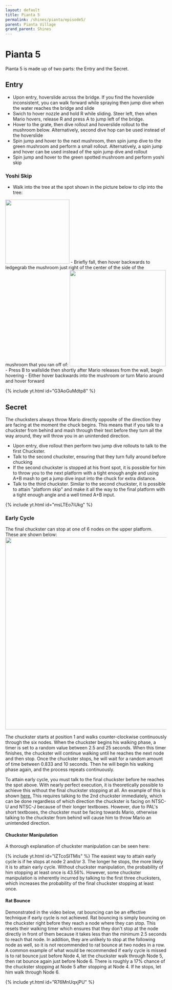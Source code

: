 ```yaml
---
layout: default 
title: Pianta 5
permalink: /shines/pianta/episode5/
parent: Pianta Village
grand_parent: Shines
---
```

# Pianta 5
Pianta 5 is made up of two parts: the Entry and the Secret.

## Entry
- Upon entry, hoverslide across the bridge. If you find the hoverslide inconsistent, you can walk forward while spraying then jump dive when the water reaches the bridge and slide
- Swich to hover nozzle and hold R while sliding. Steer left, then when Mario hovers, release R and press A to jump left of the bridge. 
- Hover to the grate, then dive rollout and hoverslide rollout to the mushroom below. Alternatively, second dive hop can be used instead of the hoverslide
- Spin jump and hover to the next mushroom, then spin jump dive to the green mushroom and perform a small rollout. Alternatively, a spin jump and hover can be used instead of the spin jump dive and rollout
- Spin jump and hover to the green spotted mushroom and perform yoshi skip
### Yoshi Skip
- Walk into the tree at the spot shown in the picture below to clip into the tree:
<img src="https://cdn.discordapp.com/attachments/941086197885833266/1090818184375967814/image.png" width="200">
- Briefly fall, then hover backwards to ledgegrab the mushroom just right of the center of the side of the mushroom that you ran off of:
<img src="https://cdn.discordapp.com/attachments/941086197885833266/1090818933893890058/image.png" width="300">
- Press B to wallslide then shortly after Mario releases from the wall, begin hovering
- Either hover backwards into the mushroom or turn Mario around and hover forward

{% include yt.html id="G3AoGuMdtp8" %}
## Secret
The chucksters always throw Mario directly opposite of the direction they are facing at the moment the chuck begins. This means that if you talk to a chuckster from behind and mash through their text before they turn all the way around, they will throw you in an unintended direction.
- Upon entry, dive rollout then perform two jump dive rollouts to talk to the first Chuckster.
- Talk to the second chuckster, ensuring that they turn fully around before chucking
- If the second chuckster is stopped at his front spot, it is possible for him to throw you to the next platform with a tight enough angle and using A+B mash to get a jump dive input into the chuck for extra distance.
- Talk to the third chuckster. Similar to the second chuckster, it is possible to attain "platform skip" and make it all the way to the final platform with a tight enough angle and a well timed A+B input.

{% include yt.html id="msLTEo7iUkg" %}
### Early Cycle
The final chuckster can stop at one of 6 nodes on the upper platform. These are shown below:
<img src="https://cdn.discordapp.com/attachments/941086197885833266/1060043368656285778/image.png" width="600">

The chuckster starts at position 1 and walks counter-clockwise continuously through the six nodes. When the chuckster begins his walking phase, a timer is set to a random value between 2.5 and 25 seconds. When this timer finishes, the chuckster will continue walking until he reaches the next node and then stop. Once the chuckster stops, he will wait for a random amount of time between 0.833 and 10 seconds. Then he will begin his walking phase again, and the process repeats continuously.

To attain early cycle, you must talk to the final chuckster before he reaches the spot above. With nearly perfect execution, it is theoretically possible to achieve this without the final chuckster stopping at all. An example of this is shown [here.](https://i.imgur.com/8AOMuMy.mp4) This requires talking to the 2nd chuckster immediately, which can be done regardless of which direction the chuckster is facing on NTSC-U and NTSC-J because of their longer textboxes. However, due to PAL's short textboxes, the chuckster must be facing towards Mario, otherwise talking to the chuckster from behind will cause him to throw Mario an unintended direction.
#### **Chuckster Manipulation**
A thorough explanation of chuckster manipulation can be seen here:

{% include yt.html id="IZTcoSITMis" %}
The easiest way to attain early cycle is if he stops at node 2 and/or 3. The longer he stops, the more likely it is to attain early cycle. Without chuckster manipulation, the probability of him stopping at least once is 43.56%. However, some chuckster manipulation is inherently incurred by talking to the first three chucksters, which increases the probability of the final chuckster stopping at least once.
#### **Rat Bounce**
Demonstrated in the video below, rat bouncing can be an effective technique if early cycle is not achieved. Rat bouncing is simply bouncing on the chuckster right before they reach a node where they can stop. This resets their walking timer which ensures that they don't stop at the node directly in front of them because it takes less than the minimum 2.5 seconds to reach that node. In addition, they are unlikely to stop at the following node as well, so it is not recommended to rat bounce at two nodes in a row. A common example of what would be recommended if early cycle is missed is to rat bounce just before Node 4, let the chuckster walk through Node 5, then rat bounce again just before Node 6. There is roughly a 17% chance of the chuckster stopping at Node 5 after stopping at Node 4. If he stops, let him walk through Node 6.

{% include yt.html id="R76MnUqxjPU" %}
